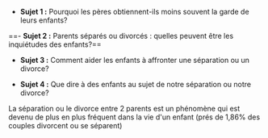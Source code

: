 
- **Sujet 1 :** Pourquoi les pères obtiennent-ils moins souvent la garde de leurs enfants?

==- **Sujet 2 :** Parents séparés ou divorcés : quelles peuvent être les inquiétudes des enfants?==

- **Sujet 3 :** Comment aider les enfants à affronter  une séparation ou un divorce?

- **Sujet 4 :** Que dire à des enfants au sujet de notre séparation ou  notre divorce?



La séparation ou le divorce entre 2 parents est un phénomène qui est devenu de plus en plus fréquent dans la vie d'un enfant (prés de 1,86% des couples divorcent ou se séparent)
